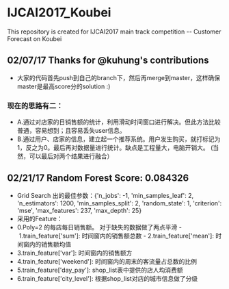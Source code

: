 # IJCAI2017_Koubei
This repository is created for IJCAI2017 main track competition -- Customer Forecast on Koubei
## 02/07/17 Thanks for @kuhung's contributions
- 大家的代码首先push到自己的branch下，然后再merge到master，这样确保master是最高score分的solution :)

### 现在的思路有二：
- A.通过对店家的日销售额的统计，利用滑动时间窗口进行解决。但此方法比较普通，容易想到；且容易丢失user信息。
- B.通过用户、店家的信息，建立起一个推荐系统。用户发生购买，就打标记为1，反之为0。最后再对数据量进行统计。缺点是工程量大，电脑开销大。
(当然，可以最后对两个结果进行融合）

## 02/21/17 Random Forest Score: 0.084326
- Grid Search 出的最佳参数：{'n_jobs': -1, 'min_samples_leaf': 2, 'n_estimators': 1200, 'min_samples_split': 2, 'random_state': 1, 'criterion': 'mse', 'max_features': 237, 'max_depth': 25}
- 采用的Feature：
- 0.Poly=2 的每店每日销售额。 对于缺失的数据做了两点平滑
- 1.train_feature['sum']: 时间窗内的销售额总数
- 2.train_feature['mean']: 时间窗内的销售额均值
- 3.train_feature['var']: 时间窗内的销售额方
- 4.train_feature['weekend']: 时间窗内的周末的客流量占总数的比例
- 5.train_feature['day_pay']: shop_list表中提供的店人均消费额
- 6.train_feature['city_level']: 根据shop_list对店的城市信息做了分级
 
